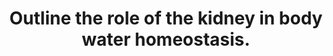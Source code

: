 ---
title: "Outline the role of the kidney in body water homeostasis."
entityType: SAQ
exam: PEX
college: CICM
year: 2008
sitting: A
question: 08
passRate: 33
lo:
- "[[D1 2f]]"
EC_expectedDomains:
- "The main concept required was that the renal excretion of water is basic to the maintenance of constant body water conditions. This renal water excretion is controlled by multiple factors that influence glomerular filtration and tubular reabsorption. Also the kidney has mechanisms that allow it to eliminate excess water by excreting a dilute urine or to conserve water by excreting a concentrated urine."
EC_extraCredit:
- "Better answers provided details of the large GFR and the renal tubular handling of water."
- "Extra marks were awarded for details on ADH including its origin, secretion, regulation and mechanism of action and the concept of electrolyte free water clearance."
EC_errorsCommon:
- "Some candidates confused aquaporins with vasopressin receptors."
- "Other candidates produced long and irrelevant descriptions of the renin angiotensin system which gained no extra marks."
resources: []
---